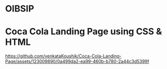 # OIBSIP
<h1>Coca Cola Landing Page using CSS &amp; HTML</h1>




https://github.com/venkataKoushik/Coca-Cola-Landing-Page/assets/123009890/0a499da2-ea99-460b-b780-2a44c3d5399f

